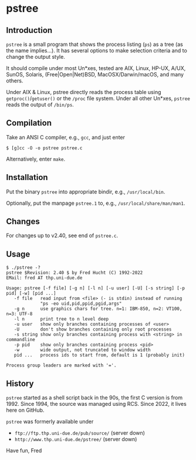 # pstree
## Introduction
`pstree` is a small program that shows the process listing (`ps`) as a tree (as the name implies...). It has several options to make selection criteria and to change the output style.

It should compile under most Un*xes, tested are AIX, Linux, HP-UX, A/UX, SunOS, Solaris, (Free|Open|Net)BSD, MacOSX/Darwin/macOS, and many others.

Under AIX & Linux, pstree directly reads the process table using `getproc()`/`getuser()` or the `/proc` file system. Under all other Un*xes, `pstree` reads the output of `/bin/ps`.

## Compilation

Take an ANSI C compiler, e.g., `gcc`, and just enter

    $ [g]cc -O -o pstree pstree.c

Alternatively, enter `make`.

## Installation

Put the binary `pstree` into appropriate bindir, e.g., `/usr/local/bin`.

Optionally, put the manpage `pstree.1` to, e.g., `/usr/local/share/man/man1`.

## Changes

For changes up to v2.40, see end of `pstree.c`.
   
## Usage

~~~
$ ./pstree -?
pstree $Revision: 2.40 $ by Fred Hucht (C) 1992-2022
EMail: fred AT thp.uni-due.de

Usage: pstree [-f file] [-g n] [-l n] [-u user] [-U] [-s string] [-p pid] [-w] [pid ...]
   -f file   read input from <file> (- is stdin) instead of running
             "ps -eo uid,pid,ppid,pgid,args"
   -g n      use graphics chars for tree. n=1: IBM-850, n=2: VT100, n=3: UTF-8
   -l n      print tree to n level deep
   -u user   show only branches containing processes of <user>
   -U        don't show branches containing only root processes
   -s string show only branches containing process with <string> in commandline
   -p pid    show only branches containing process <pid>
   -w        wide output, not truncated to window width
   pid ...   process ids to start from, default is 1 (probably init)

Process group leaders are marked with '='.
~~~

## History

`pstree` started as a shell script back in the 90s, the first C version is from 1992. Since 1994, the source was managed using RCS. Since 2022, it lives here on GitHub.

`pstree` was formerly available under 
* `ftp://ftp.thp.uni-due.de/pub/source/` (server down)
* `http://www.thp.uni-due.de/pstree/` (server down)

Have fun, Fred
